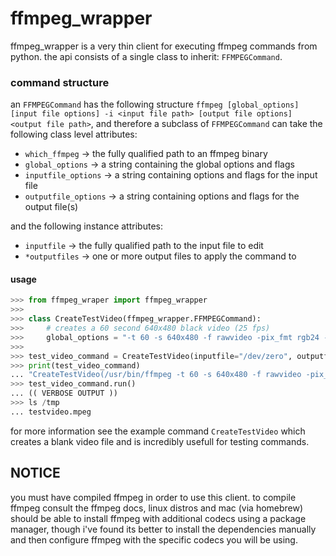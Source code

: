 # ffmpeg_wrapper

ffmpeg_wrapper is a very thin client for executing ffmpeg commands from python. the api consists of a single class to inherit: `FFMPEGCommand`.

### command structure

an `FFMPEGCommand` has the following structure `ffmpeg [global_options] [input file options] -i <input file path> [output file options] <output file path>`, and therefore a subclass of `FFMPEGCommand` can take the following class level attributes:

- `which_ffmpeg` -> the fully qualified path to an ffmpeg binary
- `global_options` -> a string containing the global options and flags
- `inputfile_options` -> a string containing options and flags for the input file
- `outputfile_options` -> a string containing options and flags for the output file(s)

and the following instance attributes:

- `inputfile` -> the fully qualified path to the input file to edit
- `*outputfiles` -> one or more output files to apply the command to

#### usage

```python
>>> from ffmpeg_wraper import ffmpeg_wrapper
>>>
>>> class CreateTestVideo(ffmpeg_wrapper.FFMPEGCommand):
>>>     # creates a 60 second 640x480 black video (25 fps)
>>>     global_options = "-t 60 -s 640x480 -f rawvideo -pix_fmt rgb24 -r 25"
>>>
>>> test_video_command = CreateTestVideo(inputfile="/dev/zero", outputfile="/tmp/testvideo.mpeg")
>>> print(test_video_command)
... "CreateTestVideo(/usr/bin/ffmpeg -t 60 -s 640x480 -f rawvideo -pix_fmt rgb24 -r 25 -i /dev/zero /tmp/testvideo.mpeg)"
>>> test_video_command.run()
... (( VERBOSE OUTPUT ))
>>> ls /tmp
... testvideo.mpeg
```

for more information see the example command `CreateTestVideo` which creates a blank video file and is incredibly usefull for testing commands.

## NOTICE

you must have compiled ffmpeg in order to use this client. to compile ffmpeg consult the ffmpeg docs, linux distros and mac (via homebrew) should be able to install ffmpeg with additional codecs using a package manager, though i've found its better to install the dependencies manually and then configure ffmpeg with the specific codecs you will be using.
